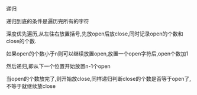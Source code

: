 递归

递归到底的条件是遍历完所有的字符

深度优先遍历,从左往右放置括号,先放open后放close,同时记录open的个数和close的个数.

如果open的个数小于n则可以继续放置open,放置一个open字符后,open个数加1

然后递归,即从下一个位置开始放置n-1个open

当open的个数放完了,则开始放close,同样递归判断close的个数是否等于open了,不等于就继续放close
